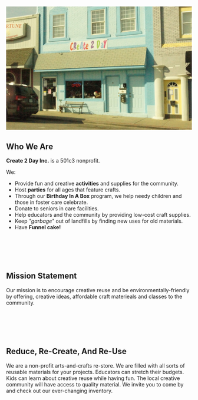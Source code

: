 <!-- 
.. title: About Us
.. slug: about
.. date: 2016-01-03 16:20:02 UTC-06:00
.. tags: 
.. category: 
.. link: 
.. description: 
.. type: text
-->

![About Us](/building.jpg)

<a name="who-we-are">Who We Are</a>
---
**Create 2 Day Inc.** is a 501c3 nonprofit. 

We:

* Provide fun and creative **activities** and supplies for the community.
* Host **parties** for all ages that feature crafts.
* Through our **Birthday In A Box** program, we help needy children and those in foster care celebrate.
* Donate to seniors in care facilities.
* Help educators and the community by providing low-cost craft supplies.
* Keep *"garbage"* out of landfills by finding new uses for old materials.
* Have **Funnel cake!**

<br><br><br><br>

<a name="mission">Mission Statement</a>
---
Our mission is to encourage creative reuse and be environmentally-friendly by offering, creative ideas, affordable craft materieals and classes to the community. 

<br><br><br><br>

<a name="three-rs">**R**educe, **R**e-Create,  And **R**e-Use</a>
---
We are a non-profit arts-and-crafts re-store. We are filled with all sorts of reusable materials for your projects.  Educators can stretch their budgets. Kids can learn about creative reuse while having fun. The local creative community will have access to quality material. We invite you to come by and check out our ever-changing inventory.
